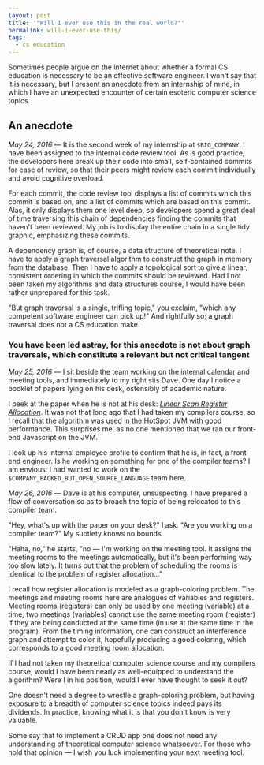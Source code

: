 ```yaml
---
layout: post
title: '"Will I ever use this in the real world?"'
permalink: will-i-ever-use-this/
tags:
  - cs education
---
```


Sometimes people argue on the internet about whether a formal CS education is
necessary to be an effective software engineer. I won't say that it is
necessary, but I present an anecdote from an internship of mine, in which I have
an unexpected encounter of certain esoteric computer science topics.

## An anecdote

*May 24, 2016 —* It is the second week of my internship at `$BIG_COMPANY`. I
have been assigned to the internal code review tool. As is good practice, the
developers here break up their code into small, self-contained commits for ease
of review, so that their peers might review each commit individually and avoid
cognitive overload.

For each commit, the code review tool displays a list of commits which this
commit is based on, and a list of commits which are based on this commit. Alas,
it only displays them one level deep, so developers spend a great deal of time
traversing this chain of dependencies finding the commits that haven't been
reviewed. My job is to display the entire chain in a single tidy graphic,
emphasizing these commits.

A dependency graph is, of course, a data structure of theoretical note. I have
to apply a graph traversal algorithm to construct the graph in memory from the
database. Then I have to apply a topological sort to give a linear, consistent
ordering in which the commits should be reviewed. Had I not been taken my
algorithms and data structures course, I would have been rather unprepared for
this task.

"But graph traversal is a single, trifling topic," you exclaim, "which any
competent software engineer can pick up!" And rightfully so; a graph traversal
does not a CS education make.

### You have been led astray, for this anecdote is not about graph traversals, which constitute a relevant but not critical tangent

*May 25, 2016 —* I sit beside the team working on the internal calendar and
meeting tools, and immediately to my right sits Dave. One day I notice a booklet
of papers lying on his desk, ostensibly of academic nature.

I peek at the paper when he is not at his desk: [*Linear Scan Register
Allocation*][linear-scan]. It was not that long ago that I had taken my
compilers course, so I recall that the algorithm was used in the HotSpot JVM
with good performance. This surprises me, as no one mentioned that we ran our
front-end Javascript on the JVM.

[linear-scan]: http://web.cs.ucla.edu/~palsberg/course/cs132/linearscan.pdf

I look up his internal employee profile to confirm that he is, in fact, a
front-end engineer. Is he working on something for one of the compiler teams? I
am envious: I had wanted to work on the
`$COMPANY_BACKED_BUT_OPEN_SOURCE_LANGUAGE` team here.

*May 26, 2016 —* Dave is at his computer, unsuspecting. I have prepared a flow
of conversation so as to broach the topic of being relocated to this compiler
team.

"Hey, what's up with the paper on your desk?" I ask. "Are you working on a
compiler team?" My subtlety knows no bounds.

"Haha, no," he starts, "no — I'm working on the meeting tool. It assigns the
meeting rooms to the meetings automatically, but it's been performing way too
slow lately. It turns out that the problem of scheduling the rooms is identical
to the problem of register allocation..."

I recall how register allocation is modeled as a graph-coloring problem. The
meetings and meeting rooms here are analogues of variables and registers.
Meeting rooms (registers) can only be used by one meeting (variable) at a time;
two meetings (variables) cannot use the same meeting room (register) if they are
being conducted at the same time (in use at the same time in the program). From
the timing information, one can construct an interference graph and attempt to
color it, hopefully producing a good coloring, which corresponds to a good
meeting room allocation.

If I had not taken my theoretical computer science course and my compilers
course, would I have been nearly as well-equipped to understand the algorithm?
Were I in his position, would I ever have thought to seek it out?

One doesn't need a degree to wrestle a graph-coloring problem, but having
exposure to a breadth of computer science topics indeed pays its dividends. In
practice, knowing what it is that you don't know is very valuable.

Some say that to implement a CRUD app one does not need any understanding of
theoretical computer science whatsoever. For those who hold that opinion — I
wish you luck implementing your next meeting tool.
